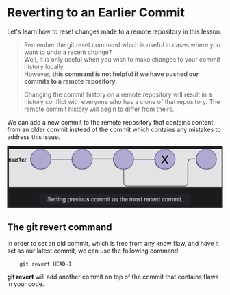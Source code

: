 # Reverting to an Earlier Commit

Let's learn how to reset changes made to a remote repository in this lesson.

> Remember the git reset command which is useful in cases where you want to undo a recent change?  
>  Well, it is only useful when you wish to make changes to your commit history locally.  
>  However, **this command is not helpful if we have pushed our commits to a remote repository.**
>
> Changing the commit history on a remote repository will result in a history conflict with everyone who has a clone of that repository. The remote commit history will begin to differ from theirs.

We can add a new commit to the remote repository that contains content from an older commit instead of the commit which contains any mistakes to address this issue.

![setting the previous commit as the most recent commit](./images/7-1-setting-previous-commit-as-the-most-recent-commit.png)

## The git revert command

In order to set an old commit, which is free from any know flaw, and have it set as our latest commit, we can use the following command:

        git revert HEAD~1

**git revert** will add another commit on top of the commit that contains flaws in your code.
